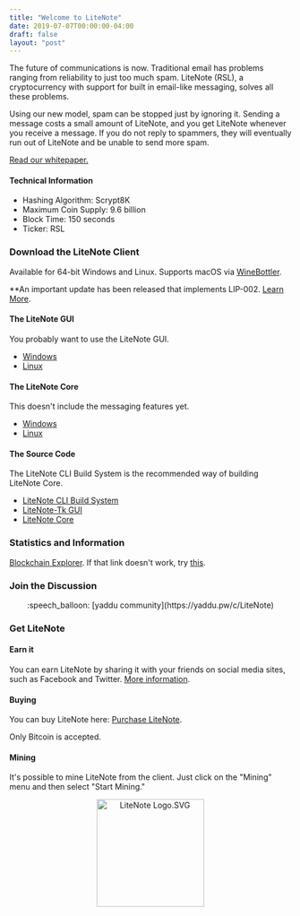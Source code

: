 ```yaml
---
title: "Welcome to LiteNote"
date: 2019-07-07T00:00:00-04:00
draft: false
layout: "post"
---
```


The future of communications is now. Traditional email has problems ranging from reliability to just too much spam.
LiteNote (RSL), a cryptocurrency with support for built in email-like messaging, solves all these problems.

Using our new model, spam can be stopped just by ignoring it. Sending a message costs a small amount of LiteNote,
and you get LiteNote whenever you receive a message. If you do not reply to spammers, they will eventually run out
of LiteNote and be unable to send more spam.

[Read our whitepaper.](/whitepaper)

#### Technical Information

* Hashing Algorithm: Scrypt8K
* Maximum Coin Supply: 9.6 billion
* Block Time: 150 seconds
* Ticker: RSL

### Download the LiteNote Client

Available for 64-bit Windows and Linux. Supports macOS via [WineBottler](http://winebottler.kronenberg.org/).

**An important update has been released that implements LIP-002. [Learn More](https://github.com/LiteNoteProject/LiteNote/issues/1).

#### The LiteNote GUI

You probably want to use the LiteNote GUI.

* [Windows](https://github.com/LiteNoteProject/litenote-tk/releases/download/2.0.17.1b-new/litenote-full-win64.zip)
* [Linux](https://github.com/LiteNoteProject/litenote-tk/releases/download/2.0.17.1b-new/litenote-full-linux64.tar.gz)

#### The LiteNote Core

This doesn't include the messaging features yet.

* [Windows](https://github.com/LiteNoteProject/litenote-builds/releases/download/0.17.1b/litenote-core-win64.zip)
* [Linux](https://github.com/LiteNoteProject/litenote-builds/releases/download/0.17.1b/litenote-core-linux64.tar.gz)

#### The Source Code

The LiteNote CLI Build System is the recommended way of building LiteNote Core.

* [LiteNote CLI Build System](https://github.com/LiteNoteProject/litenote-builds)
* [LiteNote-Tk GUI](https://github.com/LiteNoteProject/litenote-tk)
* [LiteNote Core](https://github.com/LiteNoteProject/litenote)

### Statistics and Information

[Blockchain Explorer](https://explorelitenote.serveo.net). If that link doesn't work, try [this](http://45.79.78.155:4502).
  
### Join the Discussion

<center>
:speech_balloon: [yaddu community](https://yaddu.pw/c/LiteNote)
</center>

### Get LiteNote

#### Earn it

You can earn LiteNote by sharing it with your friends on social media sites,
such as Facebook and Twitter. [More information](https://yaddu.pw/c/LiteNote/post/1562691469903.c456c144).

#### Buying

You can buy LiteNote here: [Purchase LiteNote](https://buylitenote.serveo.net).

Only Bitcoin is accepted.

#### Mining

It's possible to mine LiteNote from the client. Just click on the "Mining" menu and then select
"Start Mining."

<center>
<img alt="LiteNote Logo.SVG" src="/logo.svg" width="192" height="192">
</center>
